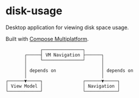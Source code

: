 # disk-usage

Desktop application for viewing disk space usage.

Built with [Compose Multiplatform](https://www.jetbrains.com/lp/compose-mpp/).

```
             ┌───────────────┐
       ┌─────┤ VM Navigation ├──────┐
       │     └───────────────┘      │
       │                            │
       │ depends on                 │ depends on
       │                            │
┌──────▼─────┐               ┌──────▼─────┐
│ View Model │               │ Navigation │
└────────────┘               └────────────┘
```
